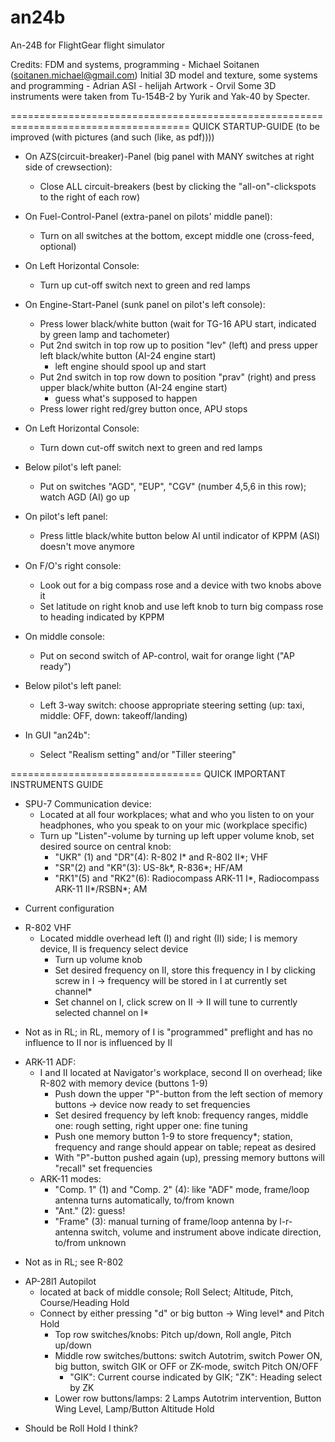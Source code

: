 an24b
=====

An-24B for FlightGear flight simulator

Credits:
FDM and systems, programming - Michael Soitanen (soitanen.michael@gmail.com)
Initial 3D model and texture, some systems and programming - Adrian
ASI - helijah
Artwork - Orvil
Some 3D instruments were taken from Tu-154B-2 by Yurik and Yak-40 by Specter.

=====================================================================================
QUICK STARTUP-GUIDE (to be improved (with pictures (and such (like, as pdf))))

- On AZS(circuit-breaker)-Panel (big panel with MANY switches at right side of crewsection):
  - Close ALL circuit-breakers (best by clicking the "all-on"-clickspots to the right of each row)

- On Fuel-Control-Panel (extra-panel on pilots' middle panel):
  - Turn on all switches at the bottom, except middle one (cross-feed, optional)

- On Left Horizontal Console:
  - Turn up cut-off switch next to green and red lamps

- On Engine-Start-Panel (sunk panel on pilot's left console):
  - Press lower black/white button (wait for TG-16 APU start, indicated by green lamp and tachometer)
  - Put 2nd switch in top row up to position "lev" (left) and press upper left black/white button (AI-24 engine start)
    - left engine should spool up and start
  - Put 2nd switch in top row down to position "prav" (right) and press upper black/white button (AI-24 engine start)
    - guess what's supposed to happen
  - Press lower right red/grey button once, APU stops

- On Left Horizontal Console:
  - Turn down cut-off switch next to green and red lamps

- Below pilot's left panel:
  - Put on switches "AGD", "EUP", "CGV" (number 4,5,6 in this row); watch AGD (AI) go up

- On pilot's left panel:
  - Press little black/white button below AI until indicator of KPPM (ASI) doesn't move anymore

- On F/O's right console:
  - Look out for a big compass rose and a device with two knobs above it
  - Set latitude on right knob and use left knob to turn big compass rose to heading indicated by KPPM

- On middle console:
  - Put on second switch of AP-control, wait for orange light ("AP ready")

- Below pilot's left panel: 
  - Left 3-way switch: choose appropriate steering setting (up: taxi, middle: OFF, down: takeoff/landing) 

- In GUI "an24b":
  - Select "Realism setting" and/or "Tiller steering"

=================================
QUICK IMPORTANT INSTRUMENTS GUIDE

- SPU-7 Communication device:
  - Located at all four workplaces; what and who you listen to on your headphones, who you speak to on your mic (workplace specific)
  - Turn up "Listen"-volume by turning up left upper volume knob, set desired source on central knob:
    - "UKR" (1) and "DR"(4): R-802 I* and R-802 II*; VHF
    - "SR"(2) and "KR"(3): US-8k*, R-836*; HF/AM
    - "RK1"(5) and "RK2"(6): Radiocompass ARK-11 I*, Radiocompass ARK-11 II*/RSBN*; AM
* Current configuration 

- R-802 VHF
  - Located middle overhead left (I) and right (II) side; I is memory device, II is frequency select device
    - Turn up volume knob
    - Set desired frequency on II, store this frequency in I by clicking screw in I -> frequency will be stored in I at currently set channel*
    - Set channel on I, click screw on II -> II will tune to currently selected channel on I*
* Not as in RL; in RL, memory of I is "programmed" preflight and has no influence to II nor is influenced by II
    
- ARK-11 ADF:
  - I and II located at Navigator's workplace, second II on overhead; like R-802 with memory device (buttons 1-9)
    - Push down the upper "P"-button from the left section of memory buttons -> device now ready to set frequencies
    - Set desired frequency by left knob: frequency ranges, middle one: rough setting, right upper one: fine tuning
    - Push one memory button 1-9 to store frequency*; station, frequency and range should appear on table; repeat as desired
    - With "P"-button pushed again (up), pressing memory buttons will "recall" set frequencies
  - ARK-11 modes:
    - "Comp. 1" (1) and "Comp. 2" (4): like "ADF" mode, frame/loop antenna turns automatically, to/from known
    - "Ant." (2): guess!
    - "Frame" (3): manual turning of frame/loop antenna by l-r-antenna switch, volume and instrument above indicate direction, to/from unknown
* Not as in RL; see R-802

- AP-28l1 Autopilot
  - located at back of middle console; Roll Select; Altitude, Pitch, Course/Heading Hold
  - Connect by either pressing "d" or big button -> Wing level* and Pitch Hold
    - Top row switches/knobs: Pitch up/down, Roll angle, Pitch up/down
    - Middle row switches/buttons: switch Autotrim, switch Power ON, big button, switch GIK or OFF or ZK-mode, switch Pitch ON/OFF
      - "GIK": Current course indicated by GIK; "ZK": Heading select by ZK
    - Lower row buttons/lamps: 2 Lamps Autotrim intervention, Button Wing Level, Lamp/Button Altitude Hold
* Should be Roll Hold I think?

